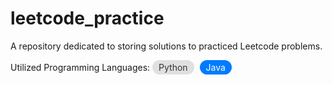 # leetcode_practice
A repository dedicated to storing solutions to practiced Leetcode problems.

Utilized Programming Languages:
<span style="display: inline-block; padding: 3px 10px; border-radius: 20px; background-color: #e0e0e0; color: #333; font-size: 14px; margin-right: 5px; max-width: 200px;">Python</span>
<span style="display: inline-block; padding: 3px 10px; border-radius: 20px; background-color: #007bff; color: #fff; font-size: 14px; margin-right: 5px; max-width: 200px;">Java</span>
